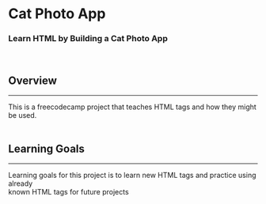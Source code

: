 # Cat Photo App

### Learn HTML by Building a Cat Photo App
<br>

## Overview
---
This is a freecodecamp project that teaches HTML tags and how they might be used.
<br><br>

## Learning Goals
---
Learning goals for this project is to learn new HTML tags and practice using already<br>
known HTML tags for future projects